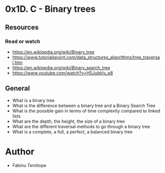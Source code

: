 # 0x1D. C - Binary trees

## Resources

### Read or watch
- https://en.wikipedia.org/wiki/Binary_tree
- https://www.tutorialspoint.com/data_structures_algorithms/tree_traversal.htm
- https://en.wikipedia.org/wiki/Binary_search_tree
- https://www.youtube.com/watch?v=H5JubkIy_p8

## General

- What is a binary tree
- What is the difference between a binary tree and a Binary Search Tree
- What is the possible gain in terms of time complexity compared to linked lists
- What are the depth, the height, the size of a binary tree
- What are the different traversal methods to go through a binary tree
- What is a complete, a full, a perfect, a balanced binary tree

# Author

 - Fabinu Temitope
